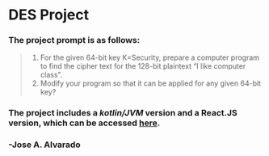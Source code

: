 # DES Project

### The project prompt is as follows:
> 1. For the given 64-bit key K=Security, prepare a computer program to find 
>     the cipher text for the 128-bit plaintext “I like computer class”.
> 2. Modify your program so that it can be applied for any given 64-bit key?

### The project includes a _kotlin/JVM_ version and a React.JS version, which can be accessed [here](http://jaaproductions.tk/projects/des).
### -Jose A. Alvarado
